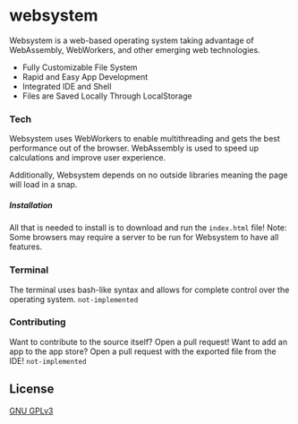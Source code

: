 # websystem
Websystem is a web-based operating system taking advantage of WebAssembly, WebWorkers, and other emerging web technologies.

  - Fully Customizable File System
  - Rapid and Easy App Development
  - Integrated IDE and Shell
  - Files are Saved Locally Through LocalStorage

### Tech
Websystem uses WebWorkers to enable multithreading and gets the best performance out of the browser. WebAssembly is used to speed up calculations and improve user experience.

Additionally, Websystem depends on no outside libraries meaning the page will load in a snap.

##### Installation
All that is needed to install is to download and run the `index.html` file! 
Note: Some browsers may require a server to be run for Websystem to have all features.

### Terminal
The terminal uses bash-like syntax and allows for complete control over the operating system. `not-implemented`


### Contributing
Want to contribute to the source itself? Open a pull request! 
Want to add an app to the app store? Open a pull request with the exported file from the IDE! `not-implemented`

License
----
[GNU GPLv3](https://www.gnu.org/licenses/gpl-3.0.en.html "GNU GPLv3 License")
